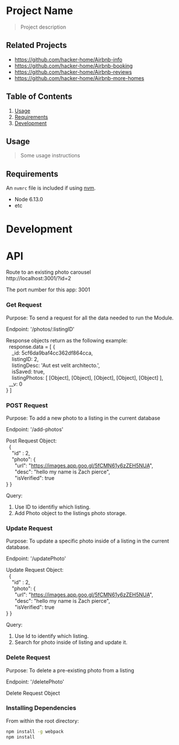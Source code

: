 # Project Name

> Project description

## Related Projects

  - https://github.com/hacker-home/Airbnb-info
  - https://github.com/hacker-home/Airbnb-booking
  - https://github.com/hacker-home/Airbnb-reviews
  - https://github.com/hacker-home/Airbnb-more-homes

## Table of Contents

1. [Usage](#Usage)
1. [Requirements](#requirements)
1. [Development](#development)

## Usage

> Some usage instructions

## Requirements

An `nvmrc` file is included if using [nvm](https://github.com/creationix/nvm).

- Node 6.13.0
- etc

# Development

# API 
Route to an existing photo carousel  
http://localhost:3001/?id=2

The port number for this app: 3001 

### Get Request 
Purpose: To send a request for all the data needed to run the Module.

Endpoint: '/photos/:listingID'

Response objects return as the following example:     
&nbsp;&nbsp;response.data = [ {  
&nbsp;&nbsp;&nbsp;&nbsp;_id: 5cf6da9baf4cc362df864cca,  
&nbsp;&nbsp;&nbsp;&nbsp;listingID: 2,  
&nbsp;&nbsp;&nbsp;&nbsp;listingDesc: 'Aut est velit architecto.',  
&nbsp;&nbsp;&nbsp;&nbsp;isSaved: true,  
&nbsp;&nbsp;&nbsp;&nbsp;listingPhotos: [ [Object], [Object], [Object], [Object], [Object] ],  
&nbsp;&nbsp;__v: 0  
     } ]

### POST Request
Purpose: To add a new photo to a listing in the current database

Endpoint: '/add-photos'


Post Request Object:   
&nbsp;&nbsp;{  
&nbsp;&nbsp;&nbsp;&nbsp;"id" : 2,  
&nbsp;&nbsp;&nbsp;&nbsp;"photo": {  
&nbsp;&nbsp;&nbsp;&nbsp;&nbsp;&nbsp;"url": "https://images.app.goo.gl/5fCMN61y6zZEH5NUA",  
&nbsp;&nbsp;&nbsp;&nbsp;&nbsp;&nbsp;"desc": "hello my name is Zach pierce",  
&nbsp;&nbsp;&nbsp;&nbsp;&nbsp;&nbsp;"isVerified": true  
	}
}

Query:  
 1. Use ID to identifiy which listing.
 2. Add Photo object to the listings photo storage.

### Update Request
Purpose: To update a specific photo inside of a listing in the current database.

Endpoint: '/updatePhoto'

Update Request Object:   
&nbsp;&nbsp;{  
&nbsp;&nbsp;&nbsp;&nbsp;"id" : 2,  
&nbsp;&nbsp;&nbsp;&nbsp;"photo": {  
&nbsp;&nbsp;&nbsp;&nbsp;&nbsp;&nbsp;"url": "https://images.app.goo.gl/5fCMN61y6zZEH5NUA",  
&nbsp;&nbsp;&nbsp;&nbsp;&nbsp;&nbsp;"desc": "hello my name is Zach pierce",  
&nbsp;&nbsp;&nbsp;&nbsp;&nbsp;&nbsp;"isVerified": true  
	}
}

Query:  
1. Use Id to identify which listing.
2. Search for photo inside of listing and update it. 

### Delete Request
Purpose: To delete a pre-existing photo from a listing

Endpoint: '/deletePhoto'

Delete Request Object
### Installing Dependencies

From within the root directory:

```sh
npm install -g webpack
npm install
```
